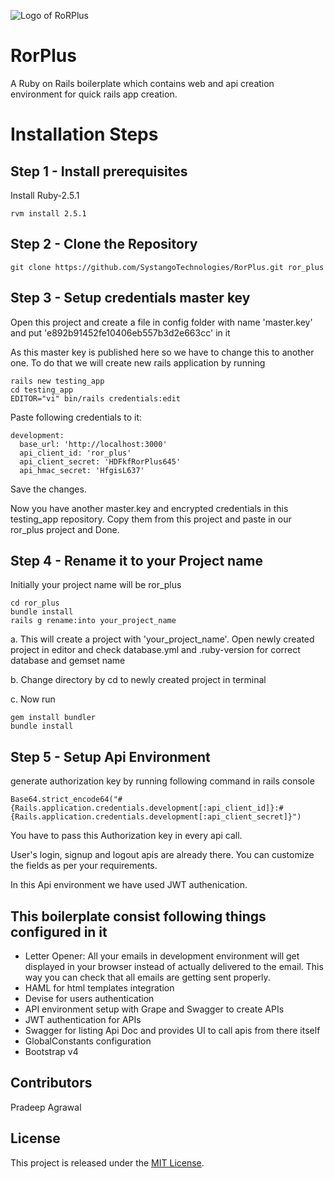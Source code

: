 ![Logo of RoRPlus](https://drive.google.com/uc?id=1HAGX3lPk2W46XrMcg0vpdUB5ejmpa-bC)

RorPlus
=====================

A Ruby on Rails boilerplate which contains web and api creation environment for quick rails app creation.

# Installation Steps

Step 1 - Install prerequisites
--------------------
  Install Ruby-2.5.1

    rvm install 2.5.1

Step 2 - Clone the Repository
--------------------
    git clone https://github.com/SystangoTechnologies/RorPlus.git ror_plus

Step 3 - Setup credentials master key
--------------------
  Open this project and create a file in config folder with name 'master.key' and put 'e892b91452fe10406eb557b3d2e663cc' in it

  As this master key is published here so we have to change this to another one. To do that we will create new rails application by running

    rails new testing_app
    cd testing_app
    EDITOR="vi" bin/rails credentials:edit

  Paste following credentials to it:

    development:
      base_url: 'http://localhost:3000'
      api_client_id: 'ror_plus'
      api_client_secret: 'HDFkfRorPlus645'
      api_hmac_secret: 'HfgisL637'

  Save the changes.

  Now you have another master.key and encrypted credentials in this testing_app repository. Copy them from this project and paste in our ror_plus project and Done.

Step 4 - Rename it to your Project name
--------------------
  Initially your project name will be ror_plus

    cd ror_plus
    bundle install
    rails g rename:into your_project_name

  a. This will create a project with 'your_project_name'. Open newly created project in editor and check database.yml and .ruby-version for correct database and gemset name

  b. Change directory by cd to newly created project in terminal

  c. Now run

    gem install bundler
    bundle install

Step 5 - Setup Api Environment
--------------------
  generate authorization key by running following command in rails console

    Base64.strict_encode64("#{Rails.application.credentials.development[:api_client_id]}:#{Rails.application.credentials.development[:api_client_secret]}")

  You have to pass this Authorization key in every api call.

  User's login, signup and logout apis are already there. You can customize the fields as per your requirements.

  In this Api environment we have used JWT authenication.


This boilerplate consist following things configured in it
--------------------
  - Letter Opener: All your emails in development environment will get displayed in your browser instead of actually delivered to the email. This way you can check that all emails are getting sent properly.
  - HAML for html templates integration
  - Devise for users authentication
  - API environment setup with Grape and Swagger to create APIs
  - JWT authentication for APIs
  - Swagger for listing Api Doc and provides UI to call apis from there itself
  - GlobalConstants configuration
  - Bootstrap v4

## Contributors

  Pradeep Agrawal

## License

  This project is released under the [MIT License](https://opensource.org/licenses/MIT).

